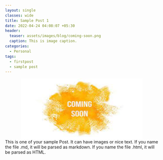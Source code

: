 ```yaml
---
layout: single
classes: wide
title: Sample Post 1
date: 2022-04-24 04:08:07 +05:30
header:
  teaser: assets/images/blog/coming-soon.png
  caption: This is image caption.
categories:
  - Personal
tags:
  - firstpost
  - sample post
---
```


<img src="/assets/images/blog/teaser.jpeg" alt="Coming Soon Image" style="width:400px; height:200px; display: block; margin-left: auto; margin-right: auto;"/>
This is one of your sample Post. It can have images or nice text. If you name the file .md, it will be parsed as markdown. If you name the file .html, it will be parsed as HTML.
